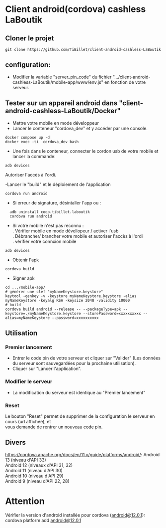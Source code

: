 # Client android(cordova) cashless LaBoutik

## Cloner le projet
```
git clone https://github.com/TiBillet/client-android-cashless-LaBoutik
```
## configuration:
- Modifier la variable "server_pin_code" du fichier ".../client-android-cashless-LaBoutik/mobile-app/www/env.js" en fonction de votre serveur.

## Tester sur un appareil android dans "client-android-cashless-LaBoutik/Docker"
- Mettre votre mobile en mode développeur
- Lancer le conteneur "cordova_dev" et y accéder par une console.
```
docker compose up -d
docker exec -ti  cordova_dev bash
```

-  Une fois dans le conteneur, connecter le cordon usb  de votre mobile et lancer la commande:
```
adb devices
```
Autoriser l'accès à l'ordi.   

-Lancer le "build" et le déploiement de l'application
```
cordova run android
```

- Si erreur de signature, désintaller l'app ou :
```
  adb uninstall coop.tibillet.laboutik
  cordova run android
```
 
- Si votre mobile n'est pas reconnu :   
. Vérifier mobile en mode dévellopeur / activer l'usb   
. Débrancher/ brancher votre mobile et autoriser l'accès à l'ordi   
. vérifier votre connxion mobile   
```
adb devices
```

- Obtenir l'apk   
```
cordova build
```

- Signer apk   
```
cd .../mobile-app/
# générer une clef "myNameKeystore.keystore"
keytool -genkey -v -keystore myNameKeystore.keystore -alias myNameKeystore -keyalg RSA -keysize 2048 -validity 10000
# build
cordova build android --release -- --packageType=apk --keystore=./myNameKeystore.keystore --storePassword=xxxxxxxxxx --alias=myNameKeystore --password=xxxxxxxxxx
```
## Utilisation

### Premier lancement
- Entrer le code pin de votre serveur et cliquer sur "Valider" (Les données du serveur sont sauvegardées pour la prochaine utilisation).
- Cliquer sur "Lancer l'application".

### Modifier le serveur
- La modification du serveur est identique au "Premier lancement"

### Reset
Le bouton "Reset" permet de supprimer de la configuration le serveur en cours (url affichée), et   
vous demande de rentrer un nouveau code pin.

## Divers
https://cordova.apache.org/docs/en/11.x/guide/platforms/android/:
Android 13 (niveau d'API 33)   
Android 12 (niveaux d'API 31, 32)   
Android 11 (niveau d'API 30)   
Android 10 (niveau d'API 29)   
Android 9 (niveau d'API 22, 28)   

# Attention
Vérifier la version d'android installée pour cordova (android@12.0.1):
cordova platform add android@12.0.1
